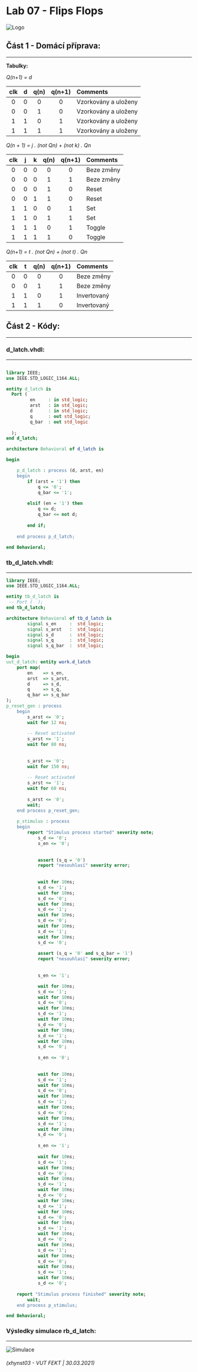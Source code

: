 # Lab 07 - Flips Flops

![Logo](images/logolink_eng.jpg)

## Část 1 - Domácí příprava:
------------------------------------------------------------------------

**Tabulky:**

*Q(n+1) = d*

   | **clk** | **d** | **q(n)** | **q(n+1)** | **Comments** |
   | :-: | :-: | :-: | :-: | :-- |
   | 0 | 0 | 0 | 0 | Vzorkovány a uloženy   |
   | 0 | 0 | 1 | 0 | Vzorkovány a uloženy   |
   | 1 | 1 | 0 | 1 | Vzorkovány a uloženy   |
   | 1 | 1 | 1 | 1 | Vzorkovány a uloženy   |
   
   
*Q(n + 1) = j . (not Qn) + (not k) . Qn* 
   
   | **clk** | **j** | **k** | **q(n)** | **q(n+1)** | **Comments** |
   | :-: | :-: | :-: | :-: | :-: | :-- |
   | 0 | 0 | 0 | 0 | 0 | Beze změny  |  
   | 0 | 0 | 0 | 1 | 1 | Beze změny  |
   | 0 | 0 | 0 | 1 | 0 | Reset       |
   | 0 | 0 | 1 | 1 | 0 | Reset       |
   | 1 | 1 | 0 | 0 | 1 | Set         |
   | 1 | 1 | 0 | 1 | 1 | Set         |
   | 1 | 1 | 1 | 0 | 1 | Toggle      |
   | 1 | 1 | 1 | 1 | 0 | Toggle      |
   
   
*Q(n+1) = t . (not Qn) + (not t) . Qn*
   
   | **clk** | **t** | **q(n)** | **q(n+1)** | **Comments** |
   | :-: | :-: | :-: | :-: | :-- |
   | 0 | 0 | 0 | 0 | Beze změny        |
   | 0 | 0 | 1 | 1 | Beze změny 	     |
   | 1 | 1 | 0 | 1 | Invertovaný       |
   | 1 | 1 | 1 | 0 | Invertovaný       |
   
   
   ## Část 2 - Kódy:
------------------------------------------------------------------------

### d_latch.vhdl:
------------------------------------------------------------------------

```vhdl

library IEEE;
use IEEE.STD_LOGIC_1164.ALL;

entity d_latch is
  Port ( 
         en     : in std_logic;
         arst   : in std_logic;
         d      : in std_logic;
         q      : out std_logic;
         q_bar  : out std_logic
  
  );
end d_latch;

architecture Behavioral of d_latch is

begin

    p_d_latch : process (d, arst, en)
    begin
        if (arst = '1') then
            q <= '0';
            q_bar <= '1';
       
        elsif (en = '1') then
            q <= d;
            q_bar <= not d;   
        
        end if; 
          
    end process p_d_latch;  
     
end Behavioral;

```

### tb_d_latch.vhdl:
------------------------------------------------------------------------

```vhdl
library IEEE;
use IEEE.STD_LOGIC_1164.ALL;

entity tb_d_latch is
 -- Port (  );
end tb_d_latch;

architecture Behavioral of tb_d_latch is
        signal s_en     :  std_logic;
        signal s_arst   :  std_logic;
        signal s_d      :  std_logic;
        signal s_q      :  std_logic;
        signal s_q_bar  :  std_logic;

begin
uut_d_latch: entity work.d_latch
    port map(
        en    => s_en,   
        arst  => s_arst, 
        d     => s_d,    
        q     => s_q,    
        q_bar => s_q_bar
);
p_reset_gen : process
    begin
        s_arst <= '0';
        wait for 12 ns;
        
        -- Reset activated
        s_arst <= '1';
        wait for 80 ns;
       
        
        s_arst <= '0';
        wait for 150 ns;
        
        -- Reset activated
        s_arst <= '1';
        wait for 60 ns;
       
        s_arst <= '0';
        wait;
    end process p_reset_gen;
    
    p_stimulus : process
    begin
        report "Stimulus process started" severity note;
            s_d <= '0';
            s_en <= '0';
            
            
            assert (s_q = '0')
            report "nesouhlasí" severity error;
            
            
            wait for 10ns;
            s_d <= '1';
            wait for 10ns;
            s_d <= '0';
            wait for 10ns;
            s_d <= '1';
            wait for 10ns;
            s_d <= '0';
            wait for 10ns;
            s_d <= '1';
            wait for 10ns;
            s_d <= '0';
            
            assert (s_q = '0' and s_q_bar = '1')
            report "nesouhlasí" severity error;
            
            
            s_en <= '1';

            wait for 10ns;
            s_d <= '1';
            wait for 10ns;
            s_d <= '0';
            wait for 10ns;
            s_d <= '1';
            wait for 10ns;
            s_d <= '0';
            wait for 10ns;
            s_d <= '1';
            wait for 10ns;
            s_d <= '0';
            
            s_en <= '0';
            
            
            wait for 10ns;
            s_d <= '1';
            wait for 10ns;
            s_d <= '0';
            wait for 10ns;
            s_d <= '1';
            wait for 10ns;
            s_d <= '0';
            wait for 10ns;
            s_d <= '1';
            wait for 10ns;
            s_d <= '0';    
            
            s_en <= '1';
            
            wait for 10ns;
            s_d <= '1';
            wait for 10ns;
            s_d <= '0';
            wait for 10ns;
            s_d <= '1';
            wait for 10ns;
            s_d <= '0';
            wait for 10ns;
            s_d <= '1';
            wait for 10ns;
            s_d <= '0'; 
            wait for 10ns;
            s_d <= '1';
            wait for 10ns;
            s_d <= '0';
            wait for 10ns;
            s_d <= '1';
            wait for 10ns;
            s_d <= '0';
            wait for 10ns;
            s_d <= '1';
            wait for 10ns;
            s_d <= '0'; 
    
    report "Stimulus process finished" severity note;
        wait;
    end process p_stimulus;

end Behavioral;
```


### Výsledky simulace rb_d_latch:
------------------------------------------------------------------------

![Simulace](images/tb_d_latch.JPG)


   
   
   ###### (xhynst03 - VUT FEKT  |  30.03.2021)
  
